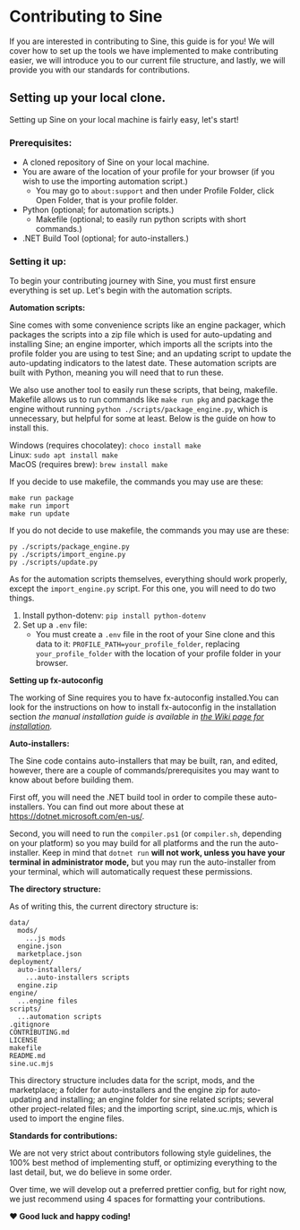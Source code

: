 <h1>Contributing to Sine</h1>

If you are interested in contributing to Sine, this guide is for you! We will cover how to set up the tools we have implemented to make contributing easier, we will introduce you to our current file structure, and lastly, we will provide you with our standards for contributions.

<h2>Setting up your local clone.</h2>

Setting up Sine on your local machine is fairly easy, let's start!

**<h3>Prerequisites:</h3>**
- A cloned repository of Sine on your local machine.
- You are aware of the location of your profile for your browser (if you wish to use the importing automation script.)
  - You may go to ```about:support``` and then under Profile Folder, click Open Folder, that is your profile folder.
- Python (optional; for automation scripts.)
  - Makefile (optional; to easily run python scripts with short commands.)
- .NET Build Tool (optional; for auto-installers.)

**<h3>Setting it up:</h3>**

To begin your contributing journey with Sine, you must first ensure everything is set up. Let's begin with the automation scripts.

**Automation scripts:**

Sine comes with some convenience scripts like an engine packager, which packages the scripts into a zip file which is used for auto-updating and installing Sine; an engine importer, which imports all the scripts into the profile folder you are using to test Sine; and an updating script to update the auto-updating indicators to the latest date. These automation scripts are built with Python, meaning you will need that to run these.

We also use another tool to easily run these scripts, that being, makefile. Makefile allows us to run commands like ```make run pkg``` and package the engine without running ```python ./scripts/package_engine.py```, which is unnecessary, but helpful for some at least. Below is the guide on how to install this.

Windows (requires chocolatey): ```choco install make```\
Linux: ```sudo apt install make```\
MacOS (requires brew): ```brew install make```

If you decide to use makefile, the commands you may use are these:
```
make run package
make run import
make run update
```

If you do not decide to use makefile, the commands you may use are these:
```
py ./scripts/package_engine.py
py ./scripts/import_engine.py
py ./scripts/update.py
```

As for the automation scripts themselves, everything should work properly, except the ```import_engine.py``` script. For this one, you will  need to do two things.

1. Install python-dotenv: ```pip install python-dotenv```
2. Set up a ```.env``` file:
   - You must create a ```.env``` file in the root of your Sine clone and this data to it:
     ```PROFILE_PATH=your_profile_folder```, replacing ```your_profile_folder``` with the location of your profile folder in your browser.


**Setting up fx-autoconfig**

The working of Sine requires you to have fx-autoconfig installed.You can look for the instructions on how to install fx-autoconfig in the installation section *the manual installation guide is available in [the Wiki page for installation](https://github.com/CosmoCreeper/Sine/wiki/Installation).*

**Auto-installers:**

The Sine code contains auto-installers that may be built, ran, and edited, however, there are a couple of commands/prerequisites you may want to know about before building them.

First off, you will need the .NET build tool in order to compile these auto-installers. You can find out more about these at https://dotnet.microsoft.com/en-us/.

Second, you will need to run the ```compiler.ps1``` (or ```compiler.sh```, depending on your platform) so you may build for all platforms and the run the auto-installer. Keep in mind that ```dotnet run``` **will not work, unless you have your terminal in administrator mode,** but you may run the auto-installer from your terminal, which will automatically request these permissions.

**The directory structure:**

As of writing this, the current directory structure is:

```
data/
  mods/
    ...js mods
  engine.json
  marketplace.json
deployment/
  auto-installers/
    ...auto-installers scripts
  engine.zip
engine/
  ...engine files
scripts/
  ...automation scripts
.gitignore
CONTRIBUTING.md
LICENSE
makefile
README.md
sine.uc.mjs
```

This directory structure includes data for the script, mods, and the marketplace; a folder for auto-installers and the engine zip for auto-updating and installing; an engine folder for sine related scripts; several other project-related files; and the importing script, sine.uc.mjs, which is used to import the engine files.

**Standards for contributions:**

We are not very strict about contributors following style guidelines, the 100% best method of implementing stuff, or optimizing everything  to the last detail, but, we do believe in some order.

Over time, we will develop out a preferred prettier config, but for right now, we just recommend using 4 spaces for formatting your contributions.

**:heart: Good luck and happy coding!**
